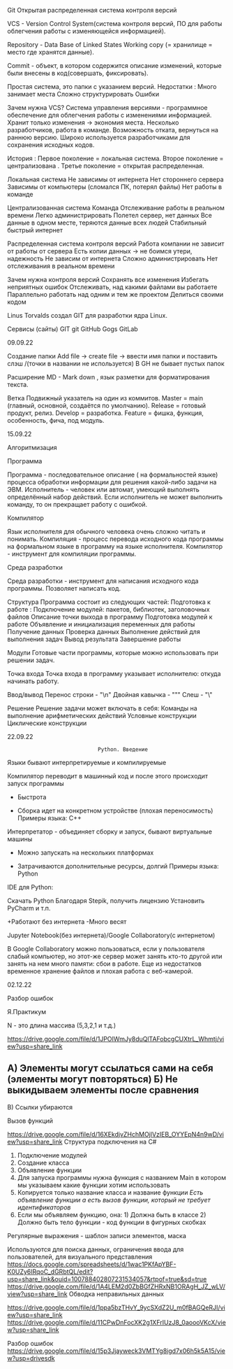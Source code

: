 
Git
Открытая распределенная система контроля версий 

VCS - Version Control System(система контроля версий, ПО для работы облегчения работы с изменяющейся информацией). 

Repository - Data Base of Linked States Working copy (= хранилище = место где хранятся данные). 

Commit - объект, в котором содержится описание изменений, которые были внесены в код(совершать, фиксировать). 

Простая система, это папки с указанием версий. 
Недостатки : 
Много занимает места 
Сложно структурировать 
Ошибки 

Зачем нужна VCS? 
Система управления версиями - программное обеспечение для облегчения работы с изменениями информацией. 
Хранит только изменения -> экономия места.
Несколько разработчиков, работа в команде. 
Возможность отката, вернуться на раннюю версию. 
Широко используется разработчиками для сохранения исходных кодов. 

История :
Первое поколение = локальная система. 
Второе поколение = централизована . 
Третье поколение = открытая распределенная. 

Локальная система 
Не зависимы от интернета 
Нет стороннего сервера 
Зависимы от компьютеры (сломался ПК, потерял файлы) 
Нет работы в команде 

Централизованная система
Команда 
Отслеживание работы в реальном времени
Легко администрировать 
Полетел сервер, нет данных 
Все данные в одном месте, теряются данные всех людей 
Стабильный быстрый интернет 

Распределенная система контроля версий 
Работа компании не зависит от работы от сервера 
Есть копии данных -> не боимся утери, надежность 
Не зависим от интернета 
Сложно администрировать 
Нет отслеживания в реальном времени 

Зачем нужна контроля версий 
Сохранять все изменения 
Избегать неприятных ошибок 
Отслеживать, над какими файлами вы работаете 
Параллельно работать над одним и тем же проектом 
Делиться своими кодом 

Linus Torvalds создал GIT для разработки ядра Linux. 

Сервисы (сайты) GIT
git 
GitHub 
Gogs 
GitLab 

09.09.22

Создание папки 
Add file -> create file -> ввести имя папки и поставить слэш /(точки в названии не используется) 
В GH  не бывает пустых папок 
 
Расширение MD - Mark down , язык разметки для форматирования текста. 

Ветка 
Подвижный указатель на один из коммитов. 
Master = main (главный, основной, создаётся по умолчанию). 
Release = готовый продукт, релиз. 
Develop = разработка. 
Feature = фишка, функция, особенность, фича, под модуль. 

15.09.22

 Алгоритмизация 

Программа 

Программа - последовательное описание ( на формальностей языке) процесса обработки информации для решения какой-либо задачи на ЭВМ. 
 Исполнитель - человек или автомат, умеющий выполнять определённый набор действий. 
Если исполнитель не может выполнить команду, то он прекращает работу с ошибкой. 

Компилятор 

Язык исполнителя для обычного человека очень сложно читать и понимать. 
Компиляция - процесс перевода исходного кода программы на формальном языке в программу на языке исполнителя. 
Компилятор - инструмент для компиляции программы. 

Среда разработки 

Среда разработки - инструмент для написания исходного кода программы. 
Позволяет написать код. 

Структура 
Программа состоит из следующих частей:
Подготовка к работе :
Подключение модулей: пакетов, библиотек, заголовочных файлов 
Описание точки выхода в программу 
Подготовка модулей к работе
Объявление и инициализация переменных для работы 
Получение данных 
Проверка данных 
Выполнение действий для выполнения задач 
Вывод результата 
Завершение работы 

Модули 
Готовые части программы, которые можно использовать при решении задач. 

Точка входа 
Точка входа в программу указывает исполнителю: откуда начинать работу. 
 
Ввод/вывод
 Перенос строки - "\n" 
Двойная кавычка - "\""
Слеш - "\\"

Решение 
Решение задачи может включать в себя: 
Команды на выполнение арифметических действий 
Условные конструкции 
Циклические конструкции 


22.09.22

                                 Python. Введение

Языки бывают интерпретируемые и компилируемые

Компилятор переводит в машинный код и после этого происходит запуск программы
+ Быстрота
- Сборка идет на конкретном устройстве (плохая переносимость)
Примеры языка: C++

Интерпретатор - объединяет сборку и запуск, бывают виртуальные машины
+ Можно запускать на нескольких платформах
- Затрачиваются дополнительные ресурсы, долгий
Примеры языка: Python



IDE для Python:

Скачать Python
Благодаря Stepik, получить лицензию
Установить PyCharm и т.п.

+Работают без интернета
-Много весят


Jupyter Notebook(без интернета)/Google Collaboratory(с интернетом)

В Google Collaboratory можно пользоваться, если у пользователя слабый компьютер, но этот-же сервер может занять кто-то другой или занять на нем много памяти: сбои в работе. Еще из недостатков временное хранение файлов и плохая работа с веб-камерой.

02.12.22

Разбор ошибок

Я.Практикум

N - это длина массива (5,3,2,1 и т.д.)

https://drive.google.com/file/d/1JPOIWmJy8duQlTAFobcgCUXtrL_Whmtj/view?usp=share_link

А) Элементы могут ссылаться сами на себя (элементы могут повторяться)
Б) Не выкидываем элементы после сравнения
---
В) Ссылки убираются


Вызов функций

https://drive.google.com/file/d/16XEkdjvZHchMOjlVzIEB_OYYEpN4n9wD/view?usp=share_link
Структура подключения на C#

1) Подключение модулей
2) Создание класса
3) Объявление функции
4) Для запуска программы нужна функция с названием Main в котором мы указываем какие функции хотим использовать
5) Копируется только название класса и название функции
*Есть объявление функции а есть вызов функции, который не требует идентификаторов*
6) Если мы объявляем функцию, она: 1) Должна быть в классе 2) Должно быть тело функции - код функции в фигурных скобках

Регулярные выражения - шаблон записи элементов, маска

Используются для поиска данных, ограничения ввода для пользователей, для визуального представления
https://docs.google.com/spreadsheets/d/1wac1PKfApYBF-K0UZy6IRqoC_dGRbtQL/edit?usp=share_link&ouid=100788402807231534057&rtpof=true&sd=true
https://drive.google.com/file/d/1A4LEM2d0ZbBGfZHRxNB1ORAgH_JZ_wLV/view?usp=share_link
Обводка неправильных данных

https://drive.google.com/file/d/1ppa5bzTHvY_9ycSXdZ2U_m0fBAGQeRJI/view?usp=share_link
https://drive.google.com/file/d/11CPwDnFocXK2g1XFrIUzJ8_0aoooVKcX/view?usp=share_link



Разбор ошибок
https://drive.google.com/file/d/15p3Jjayweck3VMTYg8igd7x06h5k5A15/view?usp=drivesdk

